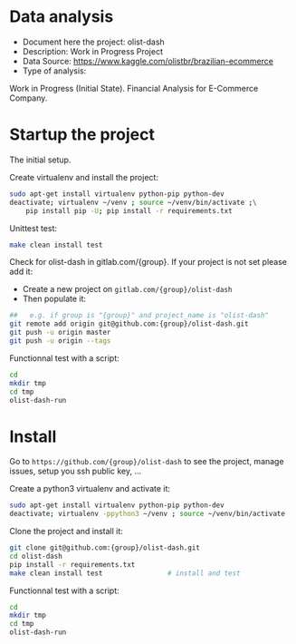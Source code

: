 # Data analysis
- Document here the project: olist-dash
- Description: Work in Progress Project
- Data Source: https://www.kaggle.com/olistbr/brazilian-ecommerce
- Type of analysis: 

Work in Progress (Initial State). Financial Analysis for E-Commerce Company.

# Startup the project

The initial setup.

Create virtualenv and install the project:
```bash
sudo apt-get install virtualenv python-pip python-dev
deactivate; virtualenv ~/venv ; source ~/venv/bin/activate ;\
    pip install pip -U; pip install -r requirements.txt
```

Unittest test:
```bash
make clean install test
```

Check for olist-dash in gitlab.com/{group}.
If your project is not set please add it:

- Create a new project on `gitlab.com/{group}/olist-dash`
- Then populate it:

```bash
##   e.g. if group is "{group}" and project_name is "olist-dash"
git remote add origin git@github.com:{group}/olist-dash.git
git push -u origin master
git push -u origin --tags
```

Functionnal test with a script:

```bash
cd
mkdir tmp
cd tmp
olist-dash-run
```

# Install

Go to `https://github.com/{group}/olist-dash` to see the project, manage issues,
setup you ssh public key, ...

Create a python3 virtualenv and activate it:

```bash
sudo apt-get install virtualenv python-pip python-dev
deactivate; virtualenv -ppython3 ~/venv ; source ~/venv/bin/activate
```

Clone the project and install it:

```bash
git clone git@github.com:{group}/olist-dash.git
cd olist-dash
pip install -r requirements.txt
make clean install test                # install and test
```
Functionnal test with a script:

```bash
cd
mkdir tmp
cd tmp
olist-dash-run
```
